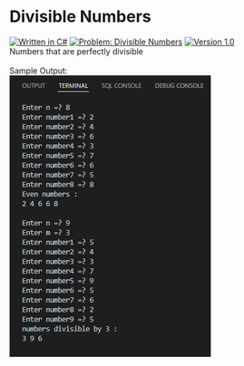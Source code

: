 # Divisible Numbers
[![Written in C#](https://img.shields.io/badge/language-C%23-green)](#)
[![Problem: Divisible Numbers](https://img.shields.io/badge/problem-Divisible%20Numbers-important)](#)
[![Version 1.0](https://img.shields.io/badge/version-1.0-informational)](#)\
Numbers that are perfectly divisible
\
\
Sample Output:\
[![Sample Output](/assets/images/c101pr1.png)](#)
